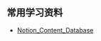 ## 常用学习资料

- [Notion_Content_Database](https://www.notion.so/f20161ca04674385a140f608653dbf51?v=bfc10052f1334f66b71a07bb568b1911) 